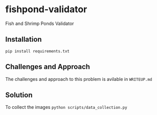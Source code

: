 # fishpond-validator
Fish and Shrimp Ponds Validator

## Installation
`pip install requirements.txt`

## Challenges and Approach
The challenges and approach to this problem is avilable in `WRITEUP.md`

## Solution
To collect the images `python scripts/data_collection.py`